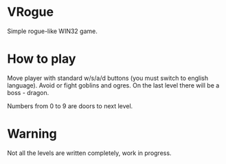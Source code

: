 # VRogue

Simple rogue-like WIN32 game. 

# How to play

Move player with standard w/s/a/d buttons (you must switch to english language).
Avoid or fight goblins and ogres. On the last level there will be a boss - dragon.

Numbers from 0 to 9 are doors to next level.

# Warning

Not all the levels are written completely, work in progress.